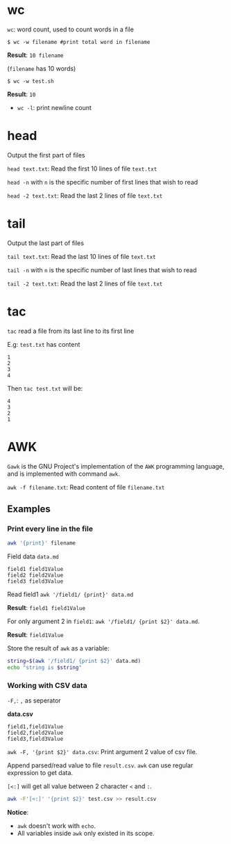 # wc

``wc``: word count, used to count words in a file

```shell
$ wc -w filename #print total word in filename
```

**Result**: ``10 filename``

(``filename`` has 10 words)

```shell
$ wc -w test.sh
```
**Result**: ``10``

* ``wc -l``: print newline count

# head

Output the first part of files

``head text.txt``: Read the first 10 lines of file ``text.txt``

``head -n`` with ``n`` is the specific number of first lines that wish to read

``head -2 text.txt``: Read the last 2 lines of file ``text.txt``

# tail

Output the last part of files

``tail text.txt``: Read the last 10 lines of file ``text.txt``

``tail -n`` with ``n`` is the specific number of last lines that wish to read

``tail -2 text.txt``: Read the last 2 lines of file ``text.txt``

# tac

``tac`` read a file from its last line to its first line

E.g: ``test.txt`` has content

```
1
2
3
4
```

Then ``tac test.txt`` will be:

```
4
3
2
1
```
# AWK

``Gawk``  is  the GNU Project's implementation of the ``AWK`` programming language, and is implemented with command ``awk``.

``awk -f filename.txt``: Read content of file ``filename.txt``

## Examples

### Print every line in the file

```sh
awk '{print}' filename
```

Field data ``data.md``

```
field1 field1Value
field2 field2Value
field3 field3Value
```

Read field1 ``awk '/field1/ {print}' data.md``

**Result**: ``field1 field1Value``

For only argument 2 in ``field1``: ``awk '/field1/ {print $2}' data.md``.

**Result**: ``field1Value``

Store the result of ``awk`` as a variable:

```sh
string=$(awk '/field1/ {print $2}' data.md)
echo "string is $string"
``` 
### Working with CSV data

``-F,``: ``,`` as seperator

**data.csv**

```
field1,field1Value
field2,field2Value
field3,field3Value
```

``awk -F, '{print $2}' data.csv``: Print argument 2 value of csv file.

Append parsed/read value to file ``result.csv``. ``awk`` can use regular expression to get data.

``[<:]`` will get all value between 2 character ``<`` and ``:``.

```sh
awk -F'[<:]' '{print $2}' test.csv >> result.csv
```
**Notice**:

* ``awk`` doesn't work with ``echo``.
* All variables inside ``awk`` only existed in its scope.